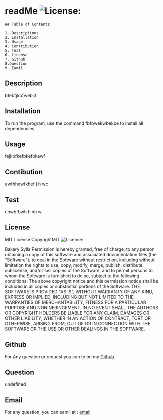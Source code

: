 
#  readMe ![License:](https://img.shields.io/badge/License-MIT-yellow.svg)


    ## Table of Contents:

    1. Descriptions
    2. Installation
    3. Usage
    4. Contribution
    5. Test
    6. License
    7. Github
    8.Question
    9. Eamil

 ## Description 
bfebfjkbfwebijf

## Installation 
To run the program, use the command fbfbwekwbekbe to install all dependencies.

 ## Usage 
 fejkbfkefbkefbkewf

## Contibution
ewfhhewfkhef j h wc

 ## Test
chwbfbwh h vh w

## License
MIT License
CopyrightMIT ![License:](https://img.shields.io/badge/License-MIT-yellow.svg) 

Bakary Sylla
Permission is hereby granted, free of charge, to any person obtaining a copy of this software and associated documentation files (the "Software"), to deal in the Software without restriction, including without limitation the rights to use, copy, modify, merge, publish, distribute, sublicense, and/or sell copies of the Software, and to permit persons to whom the Software is furnished to do so, subject to the following conditions:
The above copyright notice and this permission notice shall be included in all copies or substantial portions of the Software.
THE SOFTWARE IS PROVIDED "AS IS", WITHOUT WARRANTY OF ANY KIND, EXPRESS OR IMPLIED, INCLUDING BUT NOT LIMITED TO THE WARRANTIES OF MERCHANTABILITY, FITNESS FOR A PARTICULAR PURPOSE AND NONINFRINGEMENT. IN NO EVENT SHALL THE AUTHORS OR COPYRIGHT HOLDERS BE LIABLE FOR ANY CLAIM, DAMAGES OR OTHER LIABILITY, WHETHER IN AN ACTION OF CONTRACT, TORT OR OTHERWISE, ARISING FROM, OUT OF OR IN CONNECTION WITH THE SOFTWARE OR THE USE OR OTHER DEALINGS IN THE SOFTWARE.
    
## Github
For Any question or request you can to on my [Github](https://github.com/hfkbwbwfbwjkr)

## Question
undefined

## Email
For any question, you can eamil at : 
[email](mailto:ejfjn@bfbij.com)
    